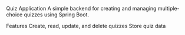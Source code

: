   Quiz Application
A simple backend for creating and managing multiple-choice quizzes using Spring Boot.

Features
Create, read, update, and delete quizzes
Store quiz data
